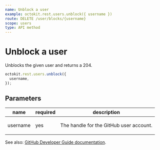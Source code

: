 ```yaml
---
name: Unblock a user
example: octokit.rest.users.unblock({ username })
route: DELETE /user/blocks/{username}
scope: users
type: API method
---
```


# Unblock a user

Unblocks the given user and returns a 204.

```js
octokit.rest.users.unblock({
  username,
});
```

## Parameters

<table>
  <thead>
    <tr>
      <th>name</th>
      <th>required</th>
      <th>description</th>
    </tr>
  </thead>
  <tbody>
    <tr><td>username</td><td>yes</td><td>

The handle for the GitHub user account.

</td></tr>
  </tbody>
</table>

See also: [GitHub Developer Guide documentation](https://docs.github.com/rest/users/blocking#unblock-a-user).
